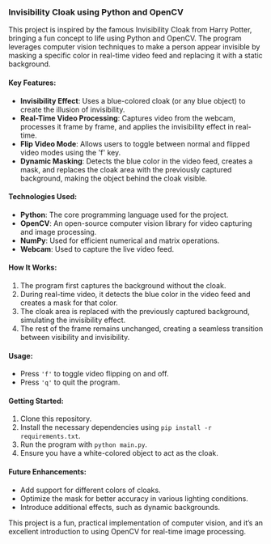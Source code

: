 ### Invisibility Cloak using Python and OpenCV

This project is inspired by the famous Invisibility Cloak from Harry Potter, bringing a fun concept to life using Python and OpenCV. The program leverages computer vision techniques to make a person appear invisible by masking a specific color in real-time video feed and replacing it with a static background.

#### Key Features:
- **Invisibility Effect**: Uses a blue-colored cloak (or any blue object) to create the illusion of invisibility.
- **Real-Time Video Processing**: Captures video from the webcam, processes it frame by frame, and applies the invisibility effect in real-time.
- **Flip Video Mode**: Allows users to toggle between normal and flipped video modes using the 'f' key.
- **Dynamic Masking**: Detects the blue color in the video feed, creates a mask, and replaces the cloak area with the previously captured background, making the object behind the cloak visible.
  
#### Technologies Used:
- **Python**: The core programming language used for the project.
- **OpenCV**: An open-source computer vision library for video capturing and image processing.
- **NumPy**: Used for efficient numerical and matrix operations.
- **Webcam**: Used to capture the live video feed.

#### How It Works:
1. The program first captures the background without the cloak.
2. During real-time video, it detects the blue color in the video feed and creates a mask for that color.
3. The cloak area is replaced with the previously captured background, simulating the invisibility effect.
4. The rest of the frame remains unchanged, creating a seamless transition between visibility and invisibility.

#### Usage:
- Press `'f'` to toggle video flipping on and off.
- Press `'q'` to quit the program.

#### Getting Started:
1. Clone this repository.
2. Install the necessary dependencies using `pip install -r requirements.txt`.
3. Run the program with `python main.py`.
4. Ensure you have a white-colored object to act as the cloak.

#### Future Enhancements:
- Add support for different colors of cloaks.
- Optimize the mask for better accuracy in various lighting conditions.
- Introduce additional effects, such as dynamic backgrounds.

This project is a fun, practical implementation of computer vision, and it’s an excellent introduction to using OpenCV for real-time image processing.
